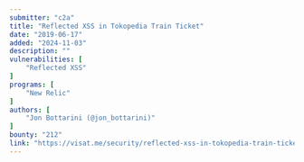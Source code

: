```yaml
---
submitter: "c2a"
title: "Reflected XSS in Tokopedia Train Ticket"
date: "2019-06-17"
added: "2024-11-03"
description: ""
vulnerabilities: [
    "Reflected XSS"
]
programs: [
    "New Relic"
]
authors: [
    "Jon Bottarini (@jon_bottarini)"
]
bounty: "212"
link: "https://visat.me/security/reflected-xss-in-tokopedia-train-ticket/"
---
```




